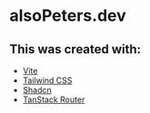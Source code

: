 # alsoPeters.dev

## This was created with:  
- [Vite](https://vite.dev/guide/)  
- [Tailwind CSS](https://tailwindcss.com/)  
- [Shadcn](https://ui.shadcn.com/)  
- [TanStack Router](https://ui.shadcn.com/)  
